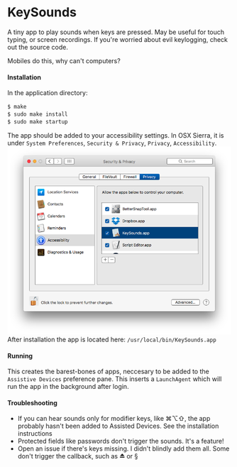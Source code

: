 # KeySounds

A tiny app to play sounds when keys are pressed.
May be useful for touch typing, or screen recordings.
If you're worried about evil keylogging, check out the source code.

Mobiles do this, why can't computers?

#### Installation

In the application directory:

```bash
$ make
$ sudo make install
$ sudo make startup
```

The app should be added to your accessibility settings.
In OSX Sierra, it is under `System Preferences`, `Security & Privacy`, `Privacy`, `Accessibility`.
![System_Preferences](System_Preferences.png)
After installation the app is located here: `/usr/local/bin/KeySounds.app`

#### Running

This creates the barest-bones of apps, neccesary to be added to the `Assistive Devices` preference pane.
This inserts a `LaunchAgent` which will run the app in the background after login.

#### Troubleshooting

- If you can hear sounds only for modifier keys, like ⌘⌥⇧, the app probably hasn't been added to Assisted Devices.
	See the installation instructions
- Protected fields like passwords don't trigger the sounds. It's a feature!
- Open an issue if there's keys missing. I didn't blindly add them all.
	Some don't trigger the callback, such as ⏏ or §
